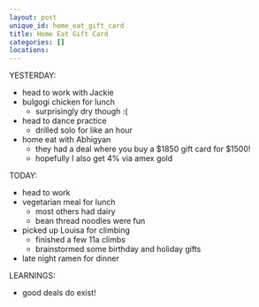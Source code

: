 ```yaml
---
layout: post
unique_id: home_eat_gift_card
title: Home Eat Gift Card
categories: []
locations: 
---
```


YESTERDAY:
* head to work with Jackie
* bulgogi chicken for lunch
  * surprisingly dry though :(
* head to dance practice
  * drilled solo for like an hour
* home eat with Abhigyan
  * they had a deal where you buy a $1850 gift card for $1500!
  * hopefully I also get 4% via amex gold

TODAY:
* head to work
* vegetarian meal for lunch
  * most others had dairy
  * bean thread noodles were fun
* picked up Louisa for climbing
  * finished a few 11a climbs
  * brainstormed some birthday and holiday gifts
* late night ramen for dinner

LEARNINGS:
* good deals do exist!
